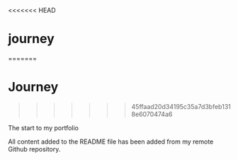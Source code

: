 <<<<<<< HEAD
# journey
=======
# Journey
>>>>>>> 45ffaad20d34195c35a7d3bfeb1318e6070474a6

The start to my portfolio 

All content added to the README file has been added from my remote Github repository.
